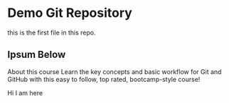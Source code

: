 # Demo Git Repository

this is the first file in this repo.

## Ipsum Below

About this course
Learn the key concepts and basic workflow for Git and GitHub with this easy to follow, top rated, bootcamp-style course!


Hi I am here
